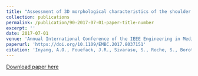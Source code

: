 ```yaml
---
title: "Assessment of 3D morphological characteristics of the shoulder bones using statistical shape modeling: Prospective application to handedness"
collection: publications
permalink: /publication/90-2017-07-01-paper-title-number
excerpt: ''
date: 2017-07-01
venue: 'Annual International Conference of the IEEE Engineering in Medicine and Biology Society (EMBC)'
paperurl: 'https://doi.org/10.1109/EMBC.2017.8037151'
citation: 'Inyang, A.O., Fouefack, J.R., Sivarasu, S., Roche, S., Borotikar, B., Burdin, V. and Mutsvangwa, T., 2017  &quot;Assessment of 3D morphological characteristics of the shoulder bones using statistical shape modeling: Prospective application to handedness.&quot; <i> In 2017 39th Annual International Conference of the IEEE Engineering in Medicine and Biology Society (EMBC) (pp. 1629-1632)</i>.'
---
```



[Download paper here](https://doi.org/10.1109/EMBC.2017.8037151)
